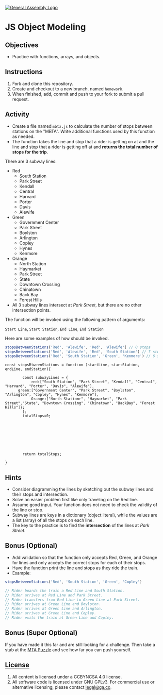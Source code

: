 [![General Assembly Logo](https://camo.githubusercontent.com/1a91b05b8f4d44b5bbfb83abac2b0996d8e26c92/687474703a2f2f692e696d6775722e636f6d2f6b6538555354712e706e67)](https://generalassemb.ly/education/web-development-immersive)

# JS Object Modeling

## Objectives

- Practice with functions, arrays, and objects.

## Instructions

1. Fork and clone this repository.
1. Create and checkout to a new branch, named `homework`.
1. When finished, add, commit and push to your fork to submit a pull request.

## Activity

- Create a file named `mbta.js` to calculate the number of stops between
  stations on the "MBTA". Write additional functions used by this function as
  needed.
- The function takes the line and stop that a rider is getting on at and the
  line and stop that a rider is getting off at and **returns the total number of
  stops for the trip**.

There are 3 subway lines:

- Red
  - South Station
  - Park Street
  - Kendall
  - Central
  - Harvard
  - Porter
  - Davis
  - Alewife
- Green 
  - Government Center
  - Park Street
  - Boylston
  - Arlington
  - Copley
  - Hynes
  - Kenmore
- Orange 
  - North Station
  - Haymarket
  - Park Street
  - State
  - Downtown Crossing
  - Chinatown
  - Back Bay
  - Forest Hills
- All 3 subway lines intersect at *Park Street*, but there are no other intersection points. 

The function will be invoked using the following pattern of arguments:

`Start Line`, `Start Station`, `End Line`, `End Station`

Here are some examples of how should be invoked.

```js
stopsBetweenStations('Red', 'Alewife', 'Red', 'Alewife') // 0 stops
stopsBetweenStations('Red', 'Alewife', 'Red', 'South Station') // 7 stops
stopsBetweenStations('Red', 'South Station', 'Green', 'Kenmore') // 6 stops
```
```
const stopsBtweenStations = function (startLine, startStation, endLine, endStation){

		const subwayLines = {
			red:["South Station", "Park Street", "Kendall", "Central", "Harvard", "Porter", "Davis", "Alewife"],
      green:["Government Center", "Park Street", "Boylston", "Arlington", "Copley", "Hynes", "Kenmore"],
			Orange:["North Stationr", "Haymarket", "Park Street","State", "Downtown Crossing", "Chinatown", "BackBay", "Forest Hills"]};
		};
        totalStops=0;








        return totalStops;

}

```
## Hints

- Consider diagramming the lines by sketching out the subway lines and their
  stops and intersection.
- Solve an easier problem first like only traveling on the Red line.
- Assume good input.  Your function does not need to check the validity of the line or
  stop.
- Subway lines are keys in a dictionary (object literal), while the values are
  a list (array) of all the stops on each line.
- The key to the practice is to find the **intersection** of the lines at
  *Park Street*.


## Bonus (Optional)

- Add validation so that the function only accepts Red, Green, and Orange for lines and only accepts the correct stops for each of their stops.
- Have the function print the line and stops as they ride the train.
- Example:
```js
stopsBetweenStations('Red', 'South Station', 'Green', 'Copley') 

// Rider boards the train a Red Line and South Station.
// Rider arrives at Red Line and Park Street.
// Rider transfers from Red Line to Green Line at Park Street.
// Rider arrives at Green Line and Boylston.
// Rider arrives at Green Line and Arlington.
// Rider arrives at Green Line and Copley.
// Rider exits the train at Green Line and Copley.
```

## Bonus (Super Optional)

If you have made it this far and are still looking for a challenge. Then take a stab at the [MTA Puzzle](https://github.com/sei-relativity/hw-w01d05-js-mta-optional) and see how far you can push yourself.

## [License](LICENSE)

1. All content is licensed under a CC­BY­NC­SA 4.0 license.
1. All software code is licensed under GNU GPLv3. For commercial use or
    alternative licensing, please contact legal@ga.co.

